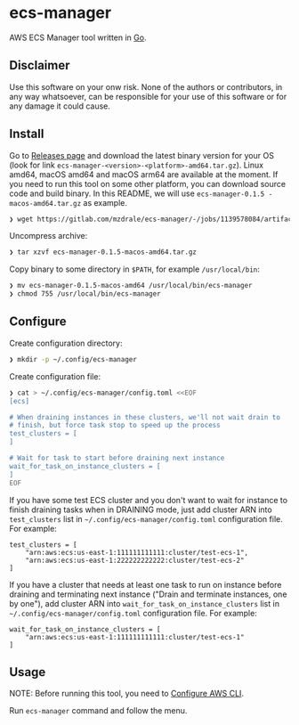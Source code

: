 # ecs-manager

AWS ECS Manager tool written in [Go](https://golang.org).

## Disclaimer

Use this software on your onw risk. None of the authors or contributors, in any way whatsoever, can be responsible for your use of this software or for any damage it could cause.

## Install

Go to [Releases page](https://gitlab.com/mzdrale/ecs-manager/-/releases) and download the latest binary version for your OS (look for link `ecs-manager-<version>-<platform>-amd64.tar.gz`). Linux amd64, macOS amd64 and macOS arm64 are available at the moment. If you need to run this tool on some other platform, you can download source code and build binary.
In this README, we will use `ecs-manager-0.1.5
-macos-amd64.tar.gz` as example.

```bash
❯ wget https://gitlab.com/mzdrale/ecs-manager/-/jobs/1139578084/artifacts/raw/target/ecs-manager-0.1.5-macos-amd64.tar.gz
```

Uncompress archive:
```bash
❯ tar xzvf ecs-manager-0.1.5-macos-amd64.tar.gz
```

Copy binary to some directory in `$PATH`, for example `/usr/local/bin`:

```bash
❯ mv ecs-manager-0.1.5-macos-amd64 /usr/local/bin/ecs-manager
❯ chmod 755 /usr/local/bin/ecs-manager
```

## Configure

Create configuration directory:

```bash
❯ mkdir -p ~/.config/ecs-manager
```

Create configuration file:

```bash
❯ cat > ~/.config/ecs-manager/config.toml <<EOF
[ecs]

# When draining instances in these clusters, we'll not wait drain to
# finish, but force task stop to speed up the process
test_clusters = [
]

# Wait for task to start before draining next instance
wait_for_task_on_instance_clusters = [
]
EOF
```

If you have some test ECS cluster and you don't want to wait for instance to finish draining tasks when in DRAINING mode, just add cluster ARN into `test_clusters` list in `~/.config/ecs-manager/config.toml` configuration file. For example:

```
test_clusters = [
    "arn:aws:ecs:us-east-1:111111111111:cluster/test-ecs-1",
    "arn:aws:ecs:us-east-1:222222222222:cluster/test-ecs-2"
]
```

If you have a cluster that needs at least one task to run on instance before draining and terminating next instance ("Drain and terminate instances, one by one"), add cluster ARN into `wait_for_task_on_instance_clusters` list in `~/.config/ecs-manager/config.toml` configuration file. For example:

```
wait_for_task_on_instance_clusters = [
    "arn:aws:ecs:us-east-1:111111111111:cluster/test-ecs-1"
]
```

## Usage

NOTE: Before running this tool, you need to [Configure AWS CLI](https://docs.aws.amazon.com/cli/latest/userguide/cli-chap-configure.html).

Run `ecs-manager` command and follow the menu.
